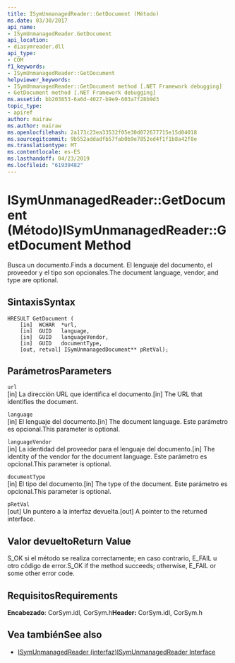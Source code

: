 ```yaml
---
title: ISymUnmanagedReader::GetDocument (Método)
ms.date: 03/30/2017
api_name:
- ISymUnmanagedReader.GetDocument
api_location:
- diasymreader.dll
api_type:
- COM
f1_keywords:
- ISymUnmanagedReader::GetDocument
helpviewer_keywords:
- ISymUnmanagedReader::GetDocument method [.NET Framework debugging]
- GetDocument method [.NET Framework debugging]
ms.assetid: bb203853-6a6d-4027-b9e9-603a7f28b9d3
topic_type:
- apiref
author: mairaw
ms.author: mairaw
ms.openlocfilehash: 2a173c23ea33532f05e30d072677715e15d04018
ms.sourcegitcommit: 9b552addadfb57fab0b9e7852ed4f1f1b8a42f8e
ms.translationtype: MT
ms.contentlocale: es-ES
ms.lasthandoff: 04/23/2019
ms.locfileid: "61939482"
---
```

# <a name="isymunmanagedreadergetdocument-method"></a><span data-ttu-id="f62f7-102">ISymUnmanagedReader::GetDocument (Método)</span><span class="sxs-lookup"><span data-stu-id="f62f7-102">ISymUnmanagedReader::GetDocument Method</span></span>
<span data-ttu-id="f62f7-103">Busca un documento.</span><span class="sxs-lookup"><span data-stu-id="f62f7-103">Finds a document.</span></span> <span data-ttu-id="f62f7-104">El lenguaje del documento, el proveedor y el tipo son opcionales.</span><span class="sxs-lookup"><span data-stu-id="f62f7-104">The document language, vendor, and type are optional.</span></span>  
  
## <a name="syntax"></a><span data-ttu-id="f62f7-105">Sintaxis</span><span class="sxs-lookup"><span data-stu-id="f62f7-105">Syntax</span></span>  
  
```  
HRESULT GetDocument (  
    [in]  WCHAR  *url,  
    [in]  GUID   language,  
    [in]  GUID   languageVendor,  
    [in]  GUID   documentType,  
    [out, retval] ISymUnmanagedDocument** pRetVal);  
```  
  
## <a name="parameters"></a><span data-ttu-id="f62f7-106">Parámetros</span><span class="sxs-lookup"><span data-stu-id="f62f7-106">Parameters</span></span>  
 `url`  
 <span data-ttu-id="f62f7-107">[in] La dirección URL que identifica el documento.</span><span class="sxs-lookup"><span data-stu-id="f62f7-107">[in] The URL that identifies the document.</span></span>  
  
 `language`  
 <span data-ttu-id="f62f7-108">[in] El lenguaje del documento.</span><span class="sxs-lookup"><span data-stu-id="f62f7-108">[in] The document language.</span></span> <span data-ttu-id="f62f7-109">Este parámetro es opcional.</span><span class="sxs-lookup"><span data-stu-id="f62f7-109">This parameter is optional.</span></span>  
  
 `languageVendor`  
 <span data-ttu-id="f62f7-110">[in] La identidad del proveedor para el lenguaje del documento.</span><span class="sxs-lookup"><span data-stu-id="f62f7-110">[in] The identity of the vendor for the document language.</span></span> <span data-ttu-id="f62f7-111">Este parámetro es opcional.</span><span class="sxs-lookup"><span data-stu-id="f62f7-111">This parameter is optional.</span></span>  
  
 `documentType`  
 <span data-ttu-id="f62f7-112">[in] El tipo del documento.</span><span class="sxs-lookup"><span data-stu-id="f62f7-112">[in] The type of the document.</span></span> <span data-ttu-id="f62f7-113">Este parámetro es opcional.</span><span class="sxs-lookup"><span data-stu-id="f62f7-113">This parameter is optional.</span></span>  
  
 `pRetVal`  
 <span data-ttu-id="f62f7-114">[out] Un puntero a la interfaz devuelta.</span><span class="sxs-lookup"><span data-stu-id="f62f7-114">[out] A pointer to the returned interface.</span></span>  
  
## <a name="return-value"></a><span data-ttu-id="f62f7-115">Valor devuelto</span><span class="sxs-lookup"><span data-stu-id="f62f7-115">Return Value</span></span>  
 <span data-ttu-id="f62f7-116">S_OK si el método se realiza correctamente; en caso contrario, E_FAIL u otro código de error.</span><span class="sxs-lookup"><span data-stu-id="f62f7-116">S_OK if the method succeeds; otherwise, E_FAIL or some other error code.</span></span>  
  
## <a name="requirements"></a><span data-ttu-id="f62f7-117">Requisitos</span><span class="sxs-lookup"><span data-stu-id="f62f7-117">Requirements</span></span>  
 <span data-ttu-id="f62f7-118">**Encabezado**: CorSym.idl, CorSym.h</span><span class="sxs-lookup"><span data-stu-id="f62f7-118">**Header:** CorSym.idl, CorSym.h</span></span>  
  
## <a name="see-also"></a><span data-ttu-id="f62f7-119">Vea también</span><span class="sxs-lookup"><span data-stu-id="f62f7-119">See also</span></span>

- [<span data-ttu-id="f62f7-120">ISymUnmanagedReader (interfaz)</span><span class="sxs-lookup"><span data-stu-id="f62f7-120">ISymUnmanagedReader Interface</span></span>](../../../../docs/framework/unmanaged-api/diagnostics/isymunmanagedreader-interface.md)
